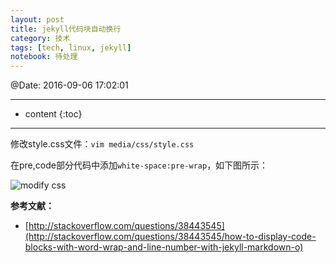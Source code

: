 ```yaml
---
layout: post
title: jekyll代码块自动换行
category: 技术
tags: [tech, linux, jekyll]
notebook: 待处理
---
```


@Date: 2016-09-06 17:02:01

--------

* content
{:toc}

---------

修改style.css文件：`vim media/css/style.css`

在pre,code部分代码中添加`white-space:pre-wrap`，如下图所示：

![modify css](http://ocs218n9i.bkt.clouddn.com/u008.png)

**参考文献：**

 - [http://stackoverflow.com/questions/38443545](http://stackoverflow.com/questions/38443545/how-to-display-code-blocks-with-word-wrap-and-line-number-with-jekyll-markdown-o)
